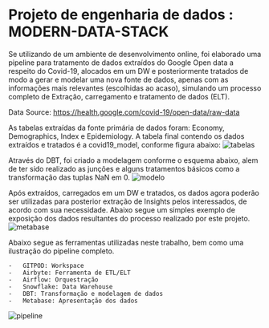 # Projeto de engenharia de dados : MODERN-DATA-STACK

Se utilizando de um ambiente de desenvolvimento online, foi elaborado uma pipeline para tratamento de dados extraídos do Google Open data a respeito do Covid-19, alocados em um DW e posteriormente tratados de modo a gerar e modelar uma nova fonte de dados, apenas com as informações mais relevantes (escolhidas ao acaso), simulando um processo completo de Extração, carregamento e tratamento de dados (ELT).

Data Source: https://health.google.com/covid-19/open-data/raw-data

As tabelas extraídas da fonte primária de dados foram: Economy, Demographics, Index e Epidemiology. A tabela final contendo os dados extraídos e tratados é a covid19_model, conforme figura abaixo:
![tabelas](https://user-images.githubusercontent.com/120025497/207059147-0e6add3e-5969-4caa-985c-71fc01414516.jpg)



Através do DBT, foi criado a modelagem conforme o esquema abaixo, alem de ter sido realizado as junções e alguns tratamentos básicos como a transformação das tuplas NaN em 0.
![modelo](https://user-images.githubusercontent.com/120025497/207059701-0d65109a-ab4a-4c37-bf3b-98c7bf1c3a8e.jpg)



Após extraídos, carregados em um DW e tratados, os dados agora poderão ser utilizadas para posterior extração de Insights pelos interessados, de acordo com sua necessidade. Abaixo segue um simples exemplo de exposição dos dados resultantes do processo realizado por este projeto.
![metabase](https://user-images.githubusercontent.com/120025497/207061349-a86107cb-88e7-4ded-9280-0a79c368c92f.jpg)


Abaixo segue as ferramentas utilizadas neste trabalho, bem como uma ilustração do pipeline completo.

    -   GITPOD: Workspace
    -   Airbyte: Ferramenta de ETL/ELT
    -   Airflow: Orquestração
    -   Snowflake: Data Warehouse
    -   DBT: Transformação e modelagem de dados
    -   Metabase: Apresentação dos dados
    
![pipeline](https://user-images.githubusercontent.com/120025497/207061621-b42c2666-041f-4486-b5a9-6db76ac006b1.jpg)



